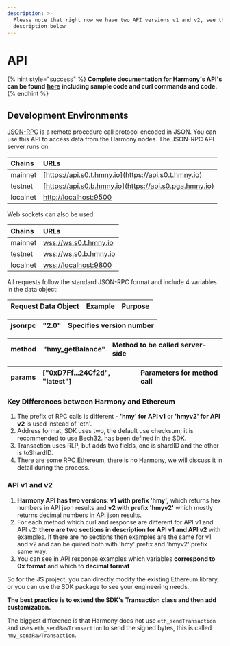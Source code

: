 ```yaml
---
description: >-
  Please note that right now we have two API versions v1 and v2, see the
  description below
---
```


# API

{% hint style="success" %}
**Complete documentation for Harmony's API's can be found** [**here**](https://api.os.hmny.io/) **including sample code and curl commands and code.** 
{% endhint %}

## Development Environments

[JSON-RPC](https://en.wikipedia.org/wiki/JSON-RPC) is a remote procedure call protocol encoded in JSON. You can use this API to access data from the Harmony nodes. The JSON-RPC API server runs on:

| Chains | URLs |
| :--- | :--- |
| mainnet | [https://api.s0.t.hmny.io](https://api.s0.t.hmny.io) |
| testnet | [https://api.s0.b.hmny.io](https://api.s0.pga.hmny.io) |
| localnet | [http://localhost:9500](http://localhost:9500) |

Web sockets can also be used

| Chains | URLs |
| :--- | :--- |
| mainnet | [wss://ws.s0.t.hmny.io](wss://ws.s0.t.hmny.io) |
| testnet | [wss://ws.s0.b.hmny.io](wss://ws.s0.pga.hmny.io) |
| localnet | [wss://localhost:9800](./) |

All requests follow the standard JSON-RPC format and include 4 variables in the data object:

| Request Data Object | Example | Purpose |
| :--- | :--- | :--- |


| jsonrpc | "2.0" | Specifies version number |
| :--- | :--- | :--- |


| method | "hmy\_getBalance" | Method to be called server-side |
| :--- | :--- | :--- |


| params | \["0xD7Ff...24Cf2d", "latest"\] | Parameters for method call |
| :--- | :--- | :--- |


### Key Differences between Harmony and Ethereum

1. The prefix of RPC calls is different - **'hmy' for API v1** or **'hmyv2' for API v2** is used instead of 'eth'.
2. Address format, SDK uses two, the default use checksum, it is recommended to use Bech32. has been defined in the SDK.
3. Transaction uses RLP, but adds two fields, one is shardID and the other is toShardID.
4. There are some RPC Ethereum, there is no Harmony, we will discuss it in detail during the process.

### API v1 and v2

1. **Harmony API has two versions**: **v1 with prefix 'hmy',** which returns hex numbers in API json results and **v2 with prefix 'hmyv2'** which mostly returns decimal numbers in API json results.
2. For each method which curl and response are different for API v1 and API v2: **there are two sections in description for API v1 and API v2** with examples. If there are no sections then examples are the same for v1 and v2 and can be quired both with 'hmy' prefix and 'hmyv2' prefix same way.
3. You can see in API response examples which variables **correspond to 0x format** and which to **decimal format**

So for the JS project, you can directly modify the existing Ethereum library, or you can use the SDK package to see your engineering needs.

**The best practice is to extend the SDK's Transaction class and then add customization.**

The biggest difference is that Harmony does not use `eth_sendTransaction` and uses `eth_sendRawTransaction` to send the signed bytes, this is called `hmy_sendRawTransaction`.

